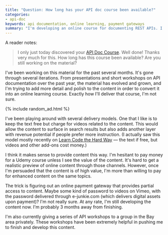 ```yaml
---
title: "Question: How long has your API doc course been available?"
categories:
- api-doc
keywords: api documentation, online learning, payment gateways
summary: "I'm developing an online course for documenting REST APIs. I'm not quite done, and I'm trying to figure out the best freemium delivery model."
---
```


A reader notes:

> I only just today discovered your [API Doc Course](http://idratherbewriting.com/learnapidoc/). Well done! Thanks very much for this. How long has this course been available? Are you still working on the material?

I've been working on this material for the past several months. It's gone through several iterations. From presentations and short workshops on API documentation over the past year, the material has evolved and grown, and I'm trying to add more detail and polish to the content in order to convert it into an online learning course. Exactly how I'll deliver that course, I'm not sure.

{% include random_ad.html %}

I've been playing around with several delivery models. One that I like is to keep the text free but charge for videos related to the content. This would allow the content to surface in search results but also adds another layer with revenue potential if people prefer more instruction. (I actually saw this model mostly recently on [Learn Code the Hard Way](http://cli.learncodethehardway.org/) &mdash; the text if free, but videos and other add-ons cost money.) 

I think it makes sense to provide content this way. I'm hesitant to pay money for a Udemy course unless I see the value of the content. It's hard to get a realistic preview of online content through those channels. However, once I'm persuaded that the content is of high value, I'm more than willing to pay for enhanced content on the same topics.

The trick is figuring out an online payment gateway that provides partial access to content. Maybe some kind of password to videos on Vimeo, with the password delivered through e-junkie.com (which delivers digital assets upon payment)? I'm not really sure. At any rate, I'm still developing the content now. I'm probably 3 months away from finishing.

I'm also currently giving a series of API workshops to a group in the Bay area privately. These workshops have been extremely helpful in pushing me to finish and develop this content.
